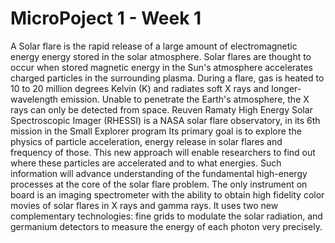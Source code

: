 # MicroPoject 1 - Week 1

A Solar flare is the rapid release of a large amount of electromagnetic energy energy stored in the solar atmosphere. Solar flares are thought to occur when stored magnetic energy in the Sun's atmosphere accelerates charged particles in the surrounding plasma. During a flare, gas is heated to 10 to 20 million degrees Kelvin (K) and radiates soft X rays and longer-wavelength emission. Unable to penetrate the Earth's atmosphere, the X rays can only be detected from space. Reuven Ramaty High Energy Solar Spectroscopic Imager (RHESSI) is a NASA solar flare observatory, in its 6th mission in the Small Explorer program Its primary goal is to explore the physics of particle acceleration, energy release in solar flares and frequency of those. This new approach will enable researchers to find out where these particles are accelerated and to what energies. Such information will advance understanding of the fundamental high-energy processes at the core of the solar flare problem. The only instrument on board is an imaging spectrometer with the ability to obtain high fidelity color movies of solar flares in X rays and gamma rays. It uses two new complementary technologies: fine grids to modulate the solar radiation, and germanium detectors to measure the energy of each photon very precisely.
